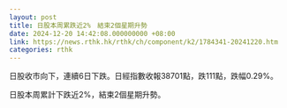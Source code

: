 ```yaml
---
layout: post
title: 日股本周累跌近2%　結束2個星期升勢
date: 2024-12-20 14:42:08.000000000 +08:00
link: https://news.rthk.hk/rthk/ch/component/k2/1784341-20241220.htm
categories: rthk
---
```


日股收市向下，連續6日下跌。日經指數收報38701點，跌111點，跌幅0.29%。 

日股本周累計下跌近2%，結束2個星期升勢。
